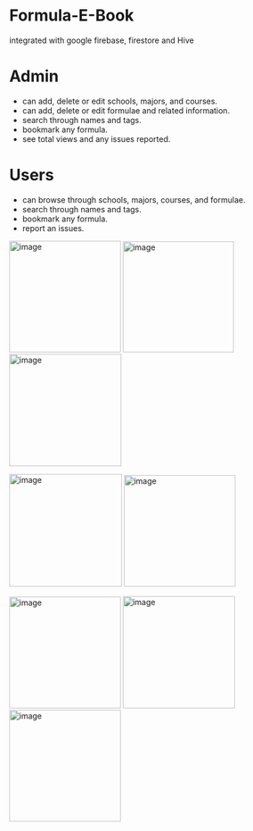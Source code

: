 # Formula-E-Book
integrated with google firebase, firestore and Hive

# Admin
- can add, delete or edit schools, majors, and courses.
- can add, delete or edit formulae and related information.
- search through names and tags.
- bookmark any formula.
- see total views and any issues reported.

# Users
- can browse through schools, majors, courses, and formulae.
- search through names and tags.
- bookmark any formula.
- report an issues.

<img width="200" alt="image" src="https://github.com/Jinil-Chandarana/Formula-E-Book/assets/94914338/55c585a3-90d4-4daa-b1a0-2e6ac253a05d"> <img width="199" alt="image" src="https://github.com/Jinil-Chandarana/Formula-E-Book/assets/94914338/89f49be7-42ee-4483-9efb-3bc097b6f36b">  <img width="201" alt="image" src="https://github.com/Jinil-Chandarana/Formula-E-Book/assets/94914338/a846d12b-512a-40b7-acfc-567950e208e5">


<img width="202" alt="image" src="https://github.com/Jinil-Chandarana/Formula-E-Book/assets/94914338/5c609d72-14ef-4227-9c1e-a380f45b2983">  <img width="200" alt="image" src="https://github.com/Jinil-Chandarana/Formula-E-Book/assets/94914338/3b1a1fc1-9d8b-4516-814f-62cb4e53d792">

<img width="200" alt="image" src="https://github.com/Jinil-Chandarana/Formula-E-Book/assets/94914338/67294e4d-5cfb-4503-a9a8-2f85f4d8a080">  <img width="201" alt="image" src="https://github.com/Jinil-Chandarana/Formula-E-Book/assets/94914338/9e3efcf4-9385-4435-a2a1-e442f876b091">  <img width="200" alt="image" src="https://github.com/Jinil-Chandarana/Formula-E-Book/assets/94914338/24fa332f-92c4-46b6-8be2-cbc0312bf40f">









